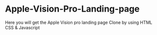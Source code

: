 # Apple-Vision-Pro-Landing-page
Here you will get the Apple Vision pro landing page Clone by using HTML CSS &amp; Javascript

